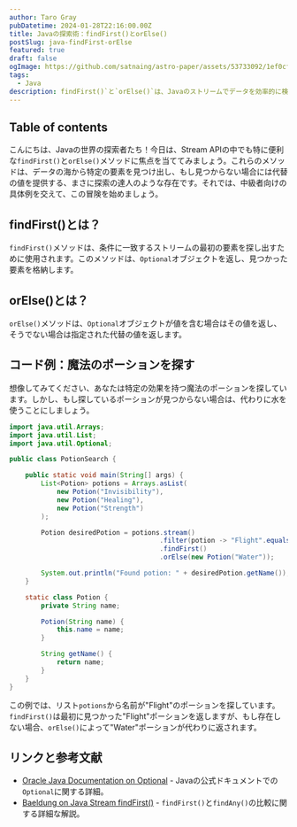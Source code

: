 ```yaml
---
author: Taro Gray
pubDatetime: 2024-01-28T22:16:00.00Z
title: Javaの探索術：findFirst()とorElse()
postSlug: java-findFirst-orElse
featured: true
draft: false
ogImage: https://github.com/satnaing/astro-paper/assets/53733092/1ef0cf03-8137-4d67-ac81-84a032119e3a
tags:
  - Java
description: findFirst()`と`orElse()`は、Javaのストリームでデータを効率的に検索し、条件に一致する要素がない場合に備えるための強力なツールです。これらのメソッドを使いこなすことで、コードの柔軟性とロバストさを高めることができます。ぜひこれらのメソッドを活用して、あなたのコードに魔法をかけてください！
---
```


## Table of contents

こんにちは、Javaの世界の探索者たち！今日は、Stream APIの中でも特に便利な`findFirst()`と`orElse()`メソッドに焦点を当ててみましょう。これらのメソッドは、データの海から特定の要素を見つけ出し、もし見つからない場合には代替の値を提供する、まさに探索の達人のような存在です。それでは、中級者向けの具体例を交えて、この冒険を始めましょう。

## findFirst()とは？

`findFirst()`メソッドは、条件に一致するストリームの最初の要素を探し出すために使用されます。このメソッドは、`Optional`オブジェクトを返し、見つかった要素を格納します。

## orElse()とは？

`orElse()`メソッドは、`Optional`オブジェクトが値を含む場合はその値を返し、そうでない場合は指定された代替の値を返します。

## コード例：魔法のポーションを探す

想像してみてください、あなたは特定の効果を持つ魔法のポーションを探しています。しかし、もし探しているポーションが見つからない場合は、代わりに水を使うことにしましょう。

```java
import java.util.Arrays;
import java.util.List;
import java.util.Optional;

public class PotionSearch {

    public static void main(String[] args) {
        List<Potion> potions = Arrays.asList(
            new Potion("Invisibility"),
            new Potion("Healing"),
            new Potion("Strength")
        );

        Potion desiredPotion = potions.stream()
                                      .filter(potion -> "Flight".equals(potion.getName()))
                                      .findFirst()
                                      .orElse(new Potion("Water"));

        System.out.println("Found potion: " + desiredPotion.getName());
    }

    static class Potion {
        private String name;

        Potion(String name) {
            this.name = name;
        }

        String getName() {
            return name;
        }
    }
}
```

この例では、リスト`potions`から名前が"Flight"のポーションを探しています。`findFirst()`は最初に見つかった"Flight"ポーションを返しますが、もし存在しない場合、`orElse()`によって"Water"ポーションが代わりに返されます。

## リンクと参考文献

- [Oracle Java Documentation on Optional](https://docs.oracle.com/javase/8/docs/api/java/util/Optional.html) - Javaの公式ドキュメントでの`Optional`に関する詳細。
- [Baeldung on Java Stream findFirst()](https://www.baeldung.com/java-stream-findfirst-vs-findany) - `findFirst()`と`findAny()`の比較に関する詳細な解説。

